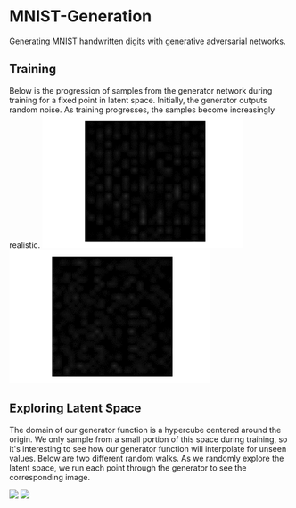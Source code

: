 # MNIST-Generation
Generating MNIST handwritten digits with generative adversarial networks.


## Training
Below is the progression of samples from the generator network during training for a fixed point in latent space.  Initially, the generator outputs random noise. As training progresses, the samples become increasingly realistic.
![](figures/fixed_point_three.gif) ![](figures/fixed_point_eight.gif)


## Exploring Latent Space

The domain of our generator function is a hypercube centered around the origin.  We only sample from a small portion of this space during training, so it's interesting to see how our generator function will interpolate for unseen values.  Below are two different random walks.  As we randomly explore the latent space, we run each point through the generator to see the corresponding image.

![](figures/random_walk1.gif) ![](figures/random_walk2.gif)